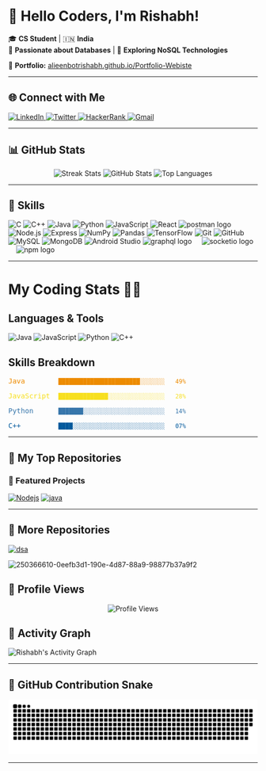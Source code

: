 # 👋 Hello Coders, I'm Rishabh!

🎓 **CS Student** | 🇮🇳 **India**  
💾 **Passionate about Databases** | 🚀 **Exploring NoSQL Technologies**  

🔗 **Portfolio:** [alieenbotrishabh.github.io/Portfolio-Webiste](https://portfolio-webiste-68-git-complete-alieenbotrishabhs-projects.vercel.app/)

---

## 🌐 Connect with Me

<div align="left">
  <a href="https://www.linkedin.com/in/rishabh-kumar-932692291/" target="_blank">
    <img src="https://img.shields.io/static/v1?message=LinkedIn&logo=linkedin&label=&color=0077B5&logoColor=white&style=for-the-badge" height="40" alt="LinkedIn" />
  </a>
  <a href="https://x.com/Rishabh_618" target="_blank">
    <img src="https://img.shields.io/static/v1?message=Twitter&logo=twitter&label=&color=1DA1F2&logoColor=white&style=for-the-badge" height="40" alt="Twitter" />
  </a>
  <a href="https://www.hackerrank.com/profile/22BIT70062B" target="_blank">
    <img src="https://img.shields.io/static/v1?message=HackerRank&logo=hackerrank&label=&color=2EC866&logoColor=white&style=for-the-badge" height="40" alt="HackerRank" />
  </a>
  <a href="mailto:rishabhk1324@gmail.com" target="_blank">
    <img src="https://img.shields.io/static/v1?message=Gmail&logo=gmail&label=&color=D14836&logoColor=white&style=for-the-badge" height="40" alt="Gmail" />
  </a>
</div>

---

## 📊 GitHub Stats

<div align="center">
  <img src="https://streak-stats.demolab.com?user=AlieenBotrishabh&locale=en&mode=daily&theme=dracula&hide_border=false&border_radius=5" height="150" alt="Streak Stats" />
  <img src="https://github-readme-stats.vercel.app/api?username=AlieenBotrishabh&show_icons=true&include_all_commits=true&count_private=true&theme=dracula&hide_border=false" height="150" alt="GitHub Stats" />
  <img src="https://github-readme-stats.vercel.app/api/top-langs?username=AlieenBotrishabh&layout=compact&langs_count=6&theme=shades-of-purple&hide_border=false" height="150" alt="Top Languages" />
</div>

---

## 🚀 Skills

<div align="left">
  <img src="https://skillicons.dev/icons?i=c" height="30" alt="C" />
  <img src="https://skillicons.dev/icons?i=cpp" height="30" alt="C++" />
  <img src="https://skillicons.dev/icons?i=java" height="30" alt="Java" />
  <img src="https://skillicons.dev/icons?i=py" height="30" alt="Python" />
  <img src="https://skillicons.dev/icons?i=js" height="30" alt="JavaScript" />
  <img src="https://cdn.jsdelivr.net/gh/devicons/devicon/icons/react/react-original.svg" height="30" alt="React" />
  <img src="https://skillicons.dev/icons?i=postman" height="30" alt="postman logo"  />
  <img src="https://cdn.jsdelivr.net/gh/devicons/devicon/icons/nodejs/nodejs-original.svg" height="30" alt="Node.js" />
  <img src="https://skillicons.dev/icons?i=express" height="30" alt="Express" />
  <img src="https://cdn.jsdelivr.net/gh/devicons/devicon/icons/numpy/numpy-original.svg" height="30" alt="NumPy" />
  <img src="https://img.shields.io/badge/pandas-150458?logo=pandas&logoColor=white&style=for-the-badge" height="30" alt="Pandas" />
  <img src="https://cdn.simpleicons.org/tensorflow/FF6F00" height="30" alt="TensorFlow" />
  <img src="https://skillicons.dev/icons?i=git" height="30" alt="Git" />
  <img src="https://skillicons.dev/icons?i=github" height="30" alt="GitHub" />
  <img src="https://skillicons.dev/icons?i=mysql" height="30" alt="MySQL" />
  <img src="https://skillicons.dev/icons?i=mongodb" height="30" alt="MongoDB" />
  <img src="https://skillicons.dev/icons?i=androidstudio" height="30" alt="Android Studio" />
  <img src="https://cdn.jsdelivr.net/gh/devicons/devicon/icons/graphql/graphql-plain.svg" height="40" alt="graphql logo"  />
  <img width="12" />
  <img src="https://img.shields.io/badge/Socket.io-010101?logo=socketdotio&logoColor=white&style=for-the-badge" height="40" alt="socketio logo"  />
  <img width="12" />
  <img src="https://cdn.simpleicons.org/npm/CB3837" height="40" alt="npm logo"  />
</div>

---

# My Coding Stats 👨‍💻

## Languages & Tools
![Java](https://img.shields.io/badge/Java-ED8B00?style=for-the-badge&logo=openjdk&logoColor=white)
![JavaScript](https://img.shields.io/badge/JavaScript-F7DF1E?style=for-the-badge&logo=javascript&logoColor=black)
![Python](https://img.shields.io/badge/Python-3776AB?style=for-the-badge&logo=python&logoColor=white)
![C++](https://img.shields.io/badge/C%2B%2B-00599C?style=for-the-badge&logo=c%2B%2B&logoColor=white)

## Skills Breakdown

<div align="left">

<pre style="color:#ED8B00">Java        <code>███████████████████████░░░░░░░   49%</code></pre>

<pre style="color:#F7DF1E">JavaScript  <code>██████████████░░░░░░░░░░░░░░░░   28%</code></pre>

<pre style="color:#3776AB">Python      <code>███████░░░░░░░░░░░░░░░░░░░░░░░   14%</code></pre>

<pre style="color:#00599C">C++         <code>████░░░░░░░░░░░░░░░░░░░░░░░░░░   07%</code></pre>

</div>


<!-- Each block (█) represents approximately 2% -->
<!-- Colors used:
     Java: #ED8B00
     JavaScript: #F7DF1E
     Python: #3776AB
     C++: #00599C
-->

---

## 📂 My Top Repositories

### 🌟 Featured Projects

[![Nodejs](https://github-readme-stats.vercel.app/api/pin/?username=AlieenBotrishabh&repo=Nodejs&theme=dracula)](https://github.com/AlieenBotrishabh/Nodejs)
[![java](https://github-readme-stats.vercel.app/api/pin/?username=AlieenBotrishabh&repo=java&theme=dracula)](https://github.com/AlieenBotrishabh/java)

---

## 🔧 More Repositories

[![dsa](https://github-readme-stats.vercel.app/api/pin/?username=AlieenBotrishabh&repo=dsa&theme=dracula)](https://github.com/AlieenBotrishabh/dsa)


![250366610-0eefb3d1-190e-4d87-88a9-98877b37a9f2](https://github.com/user-attachments/assets/b61f60d0-7ffd-4095-9e71-4a7da0fd7fb8)

## 🌟 Profile Views

<div align="center">
  <img src="https://profile-counter.glitch.me/AlieenBotrishabh/count.svg?" alt="Profile Views" />
</div>

## 🌟 Activity Graph

<picture>
  <source media="(prefers-color-scheme: dark)" srcset="https://github-readme-activity-graph.vercel.app/graph?username=AlieenBotrishabh&theme=dracula&hide_border=true" />
  <source media="(prefers-color-scheme: light)" srcset="https://github-readme-activity-graph.vercel.app/graph?username=AlieenBotrishabh&theme=react&hide_border=true" />
  <img alt="Rishabh's Activity Graph" src="https://github-readme-activity-graph.vercel.app/graph?username=AlieenBotrishabh&theme=react&hide_border=true" />
</picture>

---

## 🐍 GitHub Contribution Snake

<picture>
  <source media="(prefers-color-scheme: dark)" srcset="https://raw.githubusercontent.com/AlieenBotrishabh/AlieenBotrishabh/output/github-snake-dark.svg" />
  <source media="(prefers-color-scheme: light)" srcset="https://raw.githubusercontent.com/AlieenBotrishabh/AlieenBotrishabh/output/github-snake.svg" />
  <img alt="GitHub Contribution Snake" src="https://raw.githubusercontent.com/AlieenBotrishabh/AlieenBotrishabh/output/github-snake.svg" />
</picture>

---


